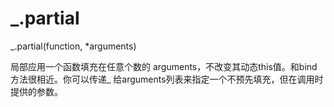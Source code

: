 # _.partial

_.partial(function, *arguments) 

局部应用一个函数填充在任意个数的 arguments，不改变其动态this值。和bind方法很相近。你可以传递_ 给arguments列表来指定一个不预先填充，但在调用时提供的参数。